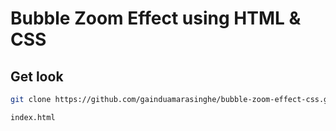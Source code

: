 # Bubble Zoom Effect using HTML & CSS

## Get look 
``` bash
git clone https://github.com/gainduamarasinghe/bubble-zoom-effect-css.git
```
``` bash
index.html
```

